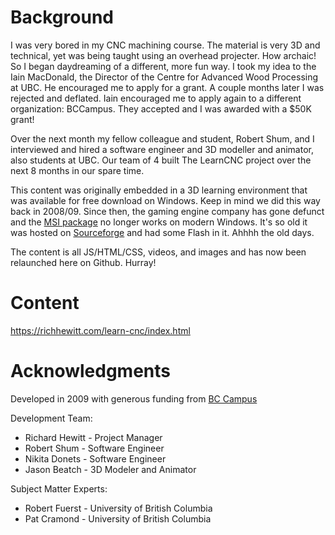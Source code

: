 # Background
I was very bored in my CNC machining course.  The material is very 3D and technical, yet was being taught using an overhead projecter.  How archaic!  So I began daydreaming of a different, more fun way.  I took my idea to the Iain MacDonald, the Director of the Centre for Advanced Wood Processing at UBC.  He encouraged me to apply for a grant.  A couple months later I was rejected and deflated.  Iain encouraged me to apply again to a different organization: BCCampus.  They accepted and I was awarded with a $50K grant!

Over the next month my fellow colleague and student, Robert Shum, and I interviewed and hired a software engineer and 3D modeller and animator, also students at UBC.  Our team of 4 built The LearnCNC project over the next 8 months in our spare time.

This content was originally embedded in a 3D learning environment that was available for free download on Windows.  Keep in mind we did this way back in 2008/09.  Since then, the gaming engine company has gone defunct and the [MSI package](https://sourceforge.net/projects/learn-cnc-game/files/learn-cnc-game/LearnCNCGame_v1.0.0.msi) no longer works on modern Windows.  It's so old it was hosted on [Sourceforge](https://sourceforge.net/projects/learn-cnc-game/) and had some Flash in it.  Ahhhh the old days.

The content is all JS/HTML/CSS, videos, and images and has now been relaunched here on Github.  Hurray!

# Content
https://richhewitt.com/learn-cnc/index.html

# Acknowledgments 
Developed in 2009 with generous funding from [BC Campus](https://bccampus.ca/)

Development Team:
- Richard Hewitt - Project Manager
- Robert Shum - Software Engineer
- Nikita Donets - Software Engineer
- Jason Beatch - 3D Modeler and Animator

Subject Matter Experts:
- Robert Fuerst - University of British Columbia
- Pat Cramond - University of British Columbia



